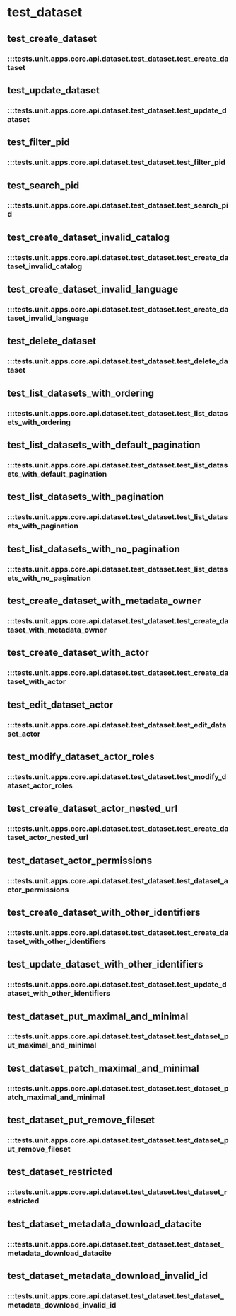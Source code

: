 # test_dataset

## test_create_dataset

### :::tests.unit.apps.core.api.dataset.test_dataset.test_create_dataset

## test_update_dataset

### :::tests.unit.apps.core.api.dataset.test_dataset.test_update_dataset

## test_filter_pid

### :::tests.unit.apps.core.api.dataset.test_dataset.test_filter_pid

## test_search_pid

### :::tests.unit.apps.core.api.dataset.test_dataset.test_search_pid

## test_create_dataset_invalid_catalog

### :::tests.unit.apps.core.api.dataset.test_dataset.test_create_dataset_invalid_catalog

## test_create_dataset_invalid_language

### :::tests.unit.apps.core.api.dataset.test_dataset.test_create_dataset_invalid_language

## test_delete_dataset

### :::tests.unit.apps.core.api.dataset.test_dataset.test_delete_dataset

## test_list_datasets_with_ordering

### :::tests.unit.apps.core.api.dataset.test_dataset.test_list_datasets_with_ordering

## test_list_datasets_with_default_pagination

### :::tests.unit.apps.core.api.dataset.test_dataset.test_list_datasets_with_default_pagination

## test_list_datasets_with_pagination

### :::tests.unit.apps.core.api.dataset.test_dataset.test_list_datasets_with_pagination

## test_list_datasets_with_no_pagination

### :::tests.unit.apps.core.api.dataset.test_dataset.test_list_datasets_with_no_pagination

## test_create_dataset_with_metadata_owner

### :::tests.unit.apps.core.api.dataset.test_dataset.test_create_dataset_with_metadata_owner

## test_create_dataset_with_actor

### :::tests.unit.apps.core.api.dataset.test_dataset.test_create_dataset_with_actor

## test_edit_dataset_actor

### :::tests.unit.apps.core.api.dataset.test_dataset.test_edit_dataset_actor

## test_modify_dataset_actor_roles

### :::tests.unit.apps.core.api.dataset.test_dataset.test_modify_dataset_actor_roles

## test_create_dataset_actor_nested_url

### :::tests.unit.apps.core.api.dataset.test_dataset.test_create_dataset_actor_nested_url

## test_dataset_actor_permissions

### :::tests.unit.apps.core.api.dataset.test_dataset.test_dataset_actor_permissions

## test_create_dataset_with_other_identifiers

### :::tests.unit.apps.core.api.dataset.test_dataset.test_create_dataset_with_other_identifiers

## test_update_dataset_with_other_identifiers

### :::tests.unit.apps.core.api.dataset.test_dataset.test_update_dataset_with_other_identifiers

## test_dataset_put_maximal_and_minimal

### :::tests.unit.apps.core.api.dataset.test_dataset.test_dataset_put_maximal_and_minimal

## test_dataset_patch_maximal_and_minimal

### :::tests.unit.apps.core.api.dataset.test_dataset.test_dataset_patch_maximal_and_minimal

## test_dataset_put_remove_fileset

### :::tests.unit.apps.core.api.dataset.test_dataset.test_dataset_put_remove_fileset

## test_dataset_restricted

### :::tests.unit.apps.core.api.dataset.test_dataset.test_dataset_restricted

## test_dataset_metadata_download_datacite

### :::tests.unit.apps.core.api.dataset.test_dataset.test_dataset_metadata_download_datacite

## test_dataset_metadata_download_invalid_id

### :::tests.unit.apps.core.api.dataset.test_dataset.test_dataset_metadata_download_invalid_id

